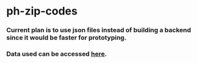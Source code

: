# ph-zip-codes

### Current plan is to use json files instead of building a backend since it would be faster for prototyping.

### Data used can be accessed [here](https://www.foi.gov.ph/requests/aglzfmVmb2ktcGhyIQsSB0NvbnRlbnQiFFBITFBvc3QtOTgxMDY0NTgwMjU4DA).

